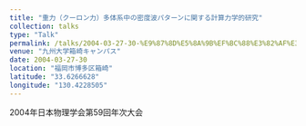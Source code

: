 ```yaml
---
title: "重力（クーロン力）多体系中の密度波パターンに関する計算力学的研究"
collection: talks
type: "Talk"
permalink: /talks/2004-03-27-30-%E9%87%8D%E5%8A%9B%EF%BC%88%E3%82%AF%E3%83%BC%E3%83%AD%E3%83%B3%E5%8A%9B%EF%BC%89%E5%A4%9A%E4%BD%93%E7%B3%BB%E4%B8%AD%E3%81%AE%E5%AF%86%E5%BA%A6%E6%B3%A2%E3%83%91%E3%82%BF%E3%83%BC
venue: "九州大学箱崎キャンパス"
date: 2004-03-27-30
location: "福岡市博多区箱崎"
latitude: "33.6266628"
longitude: "130.4228505"
---
```


2004年日本物理学会第59回年次大会
